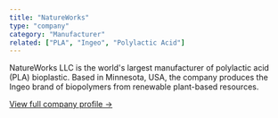 ```yaml
---
title: "NatureWorks"
type: "company"
category: "Manufacturer"
related: ["PLA", "Ingeo", "Polylactic Acid"]
---
```


NatureWorks LLC is the world's largest manufacturer of polylactic acid (PLA) bioplastic. Based in Minnesota, USA, the company produces the Ingeo brand of biopolymers from renewable plant-based resources.

[View full company profile →](/companies/natureworks/)

